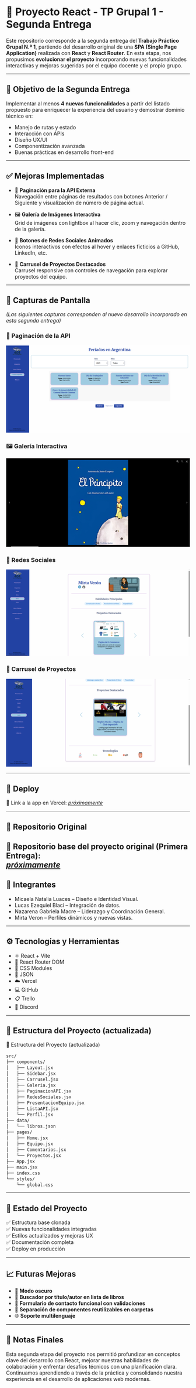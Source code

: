 # 🧩 Proyecto React - TP Grupal 1 - Segunda Entrega

Este repositorio corresponde a la segunda entrega del **Trabajo Práctico Grupal N.º 1**, partiendo del desarrollo original de una **SPA (Single Page Application)** realizada con **React** y **React Router**. En esta etapa, nos propusimos **evolucionar el proyecto** incorporando nuevas funcionalidades interactivas y mejoras sugeridas por el equipo docente y el propio grupo.

---

## 🎯 Objetivo de la Segunda Entrega

Implementar al menos **4 nuevas funcionalidades** a partir del listado propuesto para enriquecer la experiencia del usuario y demostrar dominio técnico en:

- Manejo de rutas y estado
- Interacción con APIs
- Diseño UX/UI
- Componentización avanzada
- Buenas prácticas en desarrollo front-end

---

## ✅ Mejoras Implementadas

- 🔁 **Paginación para la API Externa**  
  Navegación entre páginas de resultados con botones Anterior / Siguiente y visualización de número de página actual.

- 🖼️ **Galería de Imágenes Interactiva**  
  Grid de imágenes con lightbox al hacer clic, zoom y navegación dentro de la galería.

- 🔗 **Botones de Redes Sociales Animados**  
  Íconos interactivos con efectos al hover y enlaces ficticios a GitHub, LinkedIn, etc.

- 🎠 **Carrusel de Proyectos Destacados**  
  Carrusel responsive con controles de navegación para explorar proyectos del equipo.

---

## 📸 Capturas de Pantalla

*(Las siguientes capturas corresponden al nuevo desarrollo incorporado en esta segunda entrega)*

### 🔁 Paginación de la API
![Paginación](./public/capturas/paginacion.png)

### 🖼️ Galería Interactiva
![Galería](./public/capturas/galeria.png)

### 🔗 Redes Sociales
![Redes](./public/capturas/redes.png)

### 🎠 Carrusel de Proyectos
![Carrusel](./public/capturas/carrusel.png)

---

## 🚀 Deploy

🔗 Link a la app en Vercel: _[próximamente](link)_

---

## 📁 Repositorio Original

🔗 Repositorio base del proyecto original (Primera Entrega):  
_[próximamente](link)_
---

## 👥 Integrantes

- Micaela Natalia Luaces – Diseño e Identidad Visual.  
- Lucas Ezequiel Blaci – Integración de datos.  
- Nazarena Gabriela Macre – Liderazgo y Coordinación General.  
- Mirta Veron – Perfiles dinámicos y nuevas vistas.

---

## ⚙️ Tecnologías y Herramientas

- ⚛️ React + Vite  
- 🧭 React Router DOM  
- 🎨 CSS Modules  
- 📄 JSON  
- ☁️ Vercel  
- 💻 GitHub  
- 📋 Trello  
- 💬 Discord  

---

## 🌲 Estructura del Proyecto (actualizada)

🌲 Estructura del Proyecto (actualizada)
```
src/
├── components/
│   ├── Layout.jsx
│   ├── Sidebar.jsx
│   ├── Carrusel.jsx
│   ├── Galeria.jsx
│   ├── PaginacionAPI.jsx
│   ├── RedesSociales.jsx
│   ├── PresentacionEquipo.jsx
│   ├── ListaAPI.jsx
│   └── Perfil.jsx
├── data/
│   └── libros.json
├── pages/
│   ├── Home.jsx
│   ├── Equipo.jsx
│   ├── Comentarios.jsx
│   └── Proyectos.jsx
├── App.jsx
├── main.jsx
├── index.css
└── styles/
    └── global.css
```
---


## 📌 Estado del Proyecto

✅ Estructura base clonada  
✅ Nuevas funcionalidades integradas  
✅ Estilos actualizados y mejoras UX  
✅ Documentación completa  
✅ Deploy en producción

---


## 📈 Futuras Mejoras

- 🌙 **Modo oscuro**  
- 🔎 **Buscador por título/autor en lista de libros**  
- 💌 **Formulario de contacto funcional con validaciones**  
- 📂 **Separación de componentes reutilizables en carpetas**  
- 🌐 **Soporte multilenguaje**

---


## 📌 Notas Finales

Esta segunda etapa del proyecto nos permitió profundizar en conceptos clave del desarrollo con React, mejorar nuestras habilidades de colaboración y enfrentar desafíos técnicos con una planificación clara. Continuamos aprendiendo a través de la práctica y consolidando nuestra experiencia en el desarrollo de aplicaciones web modernas.
